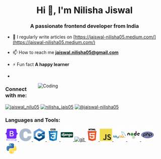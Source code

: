 <h1 align="center">Hi 👋, I'm Nilisha Jiswal</h1>
<h3 align="center">A passionate frontend developer from India</h3>

- 📝 I regularly write articles on [https://jaiswal-nilisha05.medium.com/](https://jaiswal-nilisha05.medium.com/)

- 📫 How to reach me **jaiswal.nilisha05@gmail.com**

- ⚡ Fun fact **A happy learner**
- 
<img align="right" alt="Coding" width="400" src="https://cdn.dribbble.com/users/10549/screenshots/6139254/meditate.png">

<h3 align="left">Connect with me:</h3>
<p align="left">
<a href="https://twitter.com/jaiswal_nilu05" target="blank"><img align="center" src="https://cdn.jsdelivr.net/npm/simple-icons@3.0.1/icons/twitter.svg" alt="jaiswal_nilu05" height="30" width="40" /></a>
<a href="https://instagram.com/nilisha_jais05" target="blank"><img align="center" src="https://cdn.jsdelivr.net/npm/simple-icons@3.0.1/icons/instagram.svg" alt="nilisha_jais05" height="30" width="40" /></a>
<a href="https://medium.com/@jaiswal-nilisha05" target="blank"><img align="center" src="https://cdn.jsdelivr.net/npm/simple-icons@3.0.1/icons/medium.svg" alt="@jaiswal-nilisha05" height="30" width="40" /></a>
</p>

<h3 align="left">Languages and Tools:</h3>
<p align="left"> <a href="https://getbootstrap.com" target="_blank"> <img src="https://raw.githubusercontent.com/devicons/devicon/master/icons/bootstrap/bootstrap-plain-wordmark.svg" alt="bootstrap" width="40" height="40"/> </a> <a href="https://www.cprogramming.com/" target="_blank"> <img src="https://raw.githubusercontent.com/devicons/devicon/master/icons/c/c-original.svg" alt="c" width="40" height="40"/> </a> <a href="https://www.w3schools.com/cpp/" target="_blank"> <img src="https://raw.githubusercontent.com/devicons/devicon/master/icons/cplusplus/cplusplus-original.svg" alt="cplusplus" width="40" height="40"/> </a> <a href="https://www.w3schools.com/css/" target="_blank"> <img src="https://raw.githubusercontent.com/devicons/devicon/master/icons/css3/css3-original-wordmark.svg" alt="css3" width="40" height="40"/> </a> <a href="https://www.djangoproject.com/" target="_blank"> <img src="https://raw.githubusercontent.com/devicons/devicon/master/icons/django/django-original.svg" alt="django" width="40" height="40"/> </a> <a href="https://git-scm.com/" target="_blank"> <img src="https://www.vectorlogo.zone/logos/git-scm/git-scm-icon.svg" alt="git" width="40" height="40"/> </a> <a href="https://www.w3.org/html/" target="_blank"> <img src="https://raw.githubusercontent.com/devicons/devicon/master/icons/html5/html5-original-wordmark.svg" alt="html5" width="40" height="40"/> </a> <a href="https://developer.mozilla.org/en-US/docs/Web/JavaScript" target="_blank"> <img src="https://raw.githubusercontent.com/devicons/devicon/master/icons/javascript/javascript-original.svg" alt="javascript" width="40" height="40"/> </a> <a href="https://www.mysql.com/" target="_blank"> <img src="https://raw.githubusercontent.com/devicons/devicon/master/icons/mysql/mysql-original-wordmark.svg" alt="mysql" width="40" height="40"/> </a> <a href="https://nodejs.org" target="_blank"> <img src="https://raw.githubusercontent.com/devicons/devicon/master/icons/nodejs/nodejs-original-wordmark.svg" alt="nodejs" width="40" height="40"/> </a> <a href="https://www.php.net" target="_blank"> <img src="https://raw.githubusercontent.com/devicons/devicon/master/icons/php/php-original.svg" alt="php" width="40" height="40"/> </a> <a href="https://www.python.org" target="_blank"> <img src="https://raw.githubusercontent.com/devicons/devicon/master/icons/python/python-original.svg" alt="python" width="40" height="40"/> </a> </p>

